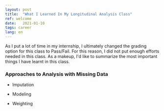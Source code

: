 ```yaml
---
layout: post
title:  "What I Learned In My Longitudinal Analysis Class"
ref: welcome
date:   2021-01-10
tags: career
lang: en
---
```

As I put a lot of time in my internship, I ultimately changed the grading option for this class to Pass/Fail. For this reason, I did not put enough efforts needed in this class. As a makeup, I'd like to summarize the most important things I have learnt in this class.

### Approaches to Analysis with Missing Data

+ Imputation


+ Modeling

+ Weighting

